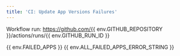 ```yaml
---
title: 'CI: Update App Versions Failures'
---
```

[badge-error]: https://github.com/Pi-Apps-Coders/GitHub-Markdown/blob/main/blockquotes/badge/dark-theme/error.svg?raw=true 'Error'
[badge-warning]: https://github.com/Pi-Apps-Coders/GitHub-Markdown/blob/main/blockquotes/badge/dark-theme/warning.svg?raw=true 'Warning'
[badge-issue]: https://github.com/Pi-Apps-Coders/GitHub-Markdown/blob/main/blockquotes/badge/dark-theme/issue.svg?raw=true 'Issue'
[badge-check]: https://github.com/Pi-Apps-Coders/GitHub-Markdown/blob/main/blockquotes/badge/dark-theme/check.svg?raw=true 'Check'
[badge-info]: https://github.com/Pi-Apps-Coders/GitHub-Markdown/blob/main/blockquotes/badge/dark-theme/info.svg?raw=true 'Info'
Workflow run: https://github.com/{{ env.GITHUB_REPOSITORY }}/actions/runs/{{ env.GITHUB_RUN_ID }}

{{ env.FAILED_APPS }}
{{ env.ALL_FAILED_APPS_ERROR_STRING }}
